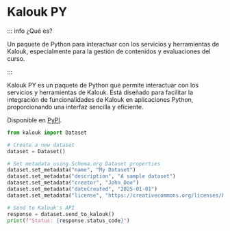 # Kalouk PY

::: info ¿Qué es?

Un paquete de Python para interactuar con los servicios y herramientas de Kalouk, especialmente para la gestión de contenidos y evaluaciones del curso.

:::

Kalouk PY es un paquete de Python que permite interactuar con los servicios y herramientas de Kalouk. Está diseñado para facilitar la integración de funcionalidades de Kalouk en aplicaciones Python, proporcionando una interfaz sencilla y eficiente.

Disponible en <span class="i-simple-icons-pypi"></span> [PyPI](https://pypi.org/project/kalouk/).

```python
from kalouk import Dataset

# Create a new dataset
dataset = Dataset()

# Set metadata using Schema.org Dataset properties
dataset.set_metadata("name", "My Dataset")
dataset.set_metadata("description", "A sample dataset")
dataset.set_metadata("creator", "John Doe")
dataset.set_metadata("dateCreated", "2025-01-01")
dataset.set_metadata("license", "https://creativecommons.org/licenses/by/4.0/")

# Send to Kalouk's API
response = dataset.send_to_kalouk()
print(f"Status: {response.status_code}")
```
